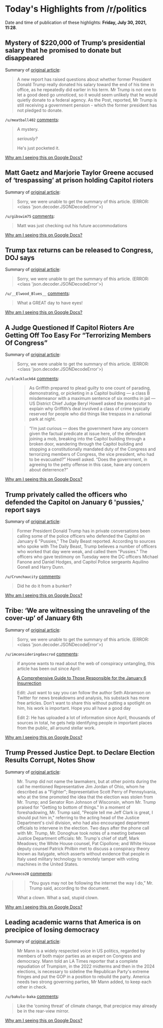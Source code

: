 # Today's Highlights from /r/politics

Date and time of publication of these highlights: **Friday, July 30, 2021, 11:28**.

## Mystery of $220,000 of Trump’s presidential salary that he promised to donate but disappeared

Summary of [original article](https://www.independent.co.uk/news/world/americas/us-politics/trump-salary-donation-white-house-b1893787.html?amp):

> A new report has raised questions about whether former President Donald Trump really donated his salary toward the end of his time in office, as he repeatedly did earlier in his term. Mr Trump is not one to let a good deed go unnoticed, so it would seem unlikely that he would quietly donate to a federal agency. As the Post, reported, Mr Trump is still receiving a government pension - which the former president has not pledged to donate.

`/u/meatball402` [comments](https://www.reddit.com/r/politics/comments/ouk6wm/mystery_of_220000_of_trumps_presidential_salary/):

> A mystery.
> 
> *seriously?*
> 
> He's just pocketed it.

[Why am I seeing this on Google Docs?](https://docs.google.com/document/d/1Dc6We63vOXIZsc0op-Bt4abqkYjXzOigalQqFxmvvbM/edit?usp=sharing)

## Matt Gaetz and Marjorie Taylor Greene accused of ‘trespassing’ at prison holding Capitol rioters

Summary of [original article](https://www.independent.co.uk/news/world/americas/us-politics/matt-gaetz-marjorie-taylor-greene-prison-b1893244.html):

> Sorry, we were unable to get the summary of this article. (ERROR: <class 'json.decoder.JSONDecodeError'>)

`/u/gibswim75` [comments](https://www.reddit.com/r/politics/comments/ouhnt7/matt_gaetz_and_marjorie_taylor_greene_accused_of/):

> Matt was just checking out his future accommodations

[Why am I seeing this on Google Docs?](https://docs.google.com/document/d/1Dc6We63vOXIZsc0op-Bt4abqkYjXzOigalQqFxmvvbM/edit?usp=sharing)

## Trump tax returns can be released to Congress, DOJ says

Summary of [original article](https://www.cnbc.com/2021/07/30/trump-tax-returns-can-be-released-to-congress-doj-says.html):

> Sorry, we were unable to get the summary of this article. (ERROR: <class 'json.decoder.JSONDecodeError'>)

`/u/__Elwood_Blues__` [comments](https://www.reddit.com/r/politics/comments/ouorfn/trump_tax_returns_can_be_released_to_congress_doj/):

> What a GREAT day to have eyes!

[Why am I seeing this on Google Docs?](https://docs.google.com/document/d/1Dc6We63vOXIZsc0op-Bt4abqkYjXzOigalQqFxmvvbM/edit?usp=sharing)

## A Judge Questioned If Capitol Rioters Are Getting Off Too Easy For “Terrorizing Members Of Congress”

Summary of [original article](https://www.buzzfeednews.com/article/zoetillman/capitol-riot-jan-6-defendants-plea-deals-too-lenient):

> Sorry, we were unable to get the summary of this article. (ERROR: <class 'json.decoder.JSONDecodeError'>)

`/u/blackluck64` [comments](https://www.reddit.com/r/politics/comments/ougs2v/a_judge_questioned_if_capitol_rioters_are_getting/):

> >As Griffith prepared to plead guilty to one count of parading, demonstrating, or picketing in a Capitol building — a class B misdemeanor with a maximum sentence of six months in jail — US District Chief Judge Beryl Howell asked the prosecutor to explain why Griffith’s deal involved a class of crime typically reserved for people who did things like trespass in a national park at night.
> 
> >“I’m just curious — does the government have any concern given the factual predicate at issue here, of the defendant joining a mob, breaking into the Capitol building through a broken door, wandering through the Capitol building and stopping a constitutionally mandated duty of the Congress and terrorizing members of Congress, the vice president, who had to be evacuated?” Howell asked. “Does the government, in agreeing to the petty offense in this case, have any concern about deterrence?”

[Why am I seeing this on Google Docs?](https://docs.google.com/document/d/1Dc6We63vOXIZsc0op-Bt4abqkYjXzOigalQqFxmvvbM/edit?usp=sharing)

## Trump privately called the officers who defended the Capitol on January 6 'pussies,' report says

Summary of [original article](https://www.businessinsider.com/trump-privately-called-officers-guarding-capitol-riot-pussies-report-2021-7):

> Former President Donald Trump has in private conversations been calling some of the police officers who defended the Capitol on January 6 "Pussies," The Daily Beast reported. According to sources who spoke with The Daily Beast, Trump believes a number of officers who worked that day were weak, and called them "Pussies." The officers who gave testimony on Tuesday were the DC officers Michael Fanone and Daniel Hodges, and Capitol Police sergeants Aquilino Gonell and Harry Dunn.

`/u/Crunchaucity` [comments](https://www.reddit.com/r/politics/comments/ouip07/trump_privately_called_the_officers_who_defended/):

> Did he do it from a bunker?

[Why am I seeing this on Google Docs?](https://docs.google.com/document/d/1Dc6We63vOXIZsc0op-Bt4abqkYjXzOigalQqFxmvvbM/edit?usp=sharing)

## Tribe: ‘We are witnessing the unraveling of the cover-up’ of January 6th

Summary of [original article](https://www.msnbc.com/the-last-word/watch/laurence-tribe-says-we-are-witnessing-the-unraveling-of-the-cover-up-of-january-6th-117624901707):

> Sorry, we were unable to get the summary of this article. (ERROR: <class 'json.decoder.JSONDecodeError'>)

`/u/imconsideringdascrod` [comments](https://www.reddit.com/r/politics/comments/ouliqd/tribe_we_are_witnessing_the_unraveling_of_the/):

> if anyone wants to read about the web of conspiracy untangling, this article has been out since April:
> 
> [A Comprehensive Guide to Those Responsible for the January 6 Insurrection](https://sethabramson.substack.com/p/a-comprehensive-guide-to-those-responsible)
> 
> Edit: Just want to say you can follow the author Seth Abramson on Twitter for news breakdowns and analysis, his substack has more free articles. Don’t want to share this without putting a spotlight on him, his work is important. Hope you all have a good day
> 
> Edit 2: He has uploaded a lot of information since April, thousands of sources in total, he gets help identifying people in important places from the public, all around stellar work.

[Why am I seeing this on Google Docs?](https://docs.google.com/document/d/1Dc6We63vOXIZsc0op-Bt4abqkYjXzOigalQqFxmvvbM/edit?usp=sharing)

## Trump Pressed Justice Dept. to Declare Election Results Corrupt, Notes Show

Summary of [original article](https://www.nytimes.com/2021/07/30/us/politics/trump-justice-department-election.html):

> Mr. Trump did not name the lawmakers, but at other points during the call he mentioned Representative Jim Jordan of Ohio, whom he described as a "Fighter"; Representative Scott Perry of Pennsylvania, who at the time promoted the idea that the election was stolen from Mr. Trump; and Senator Ron Johnson of Wisconsin, whom Mr. Trump praised for "Getting to bottom of things." In a moment of foreshadowing, Mr. Trump said, "People tell me Jeff Clark is great, I should put him in," referring to the acting head of the Justice Department's civil division, who had also encouraged department officials to intervene in the election. Two days after the phone call with Mr. Trump, Mr. Donoghue took notes of a meeting between Justice Department officials: Mr. Trump's chief of staff, Mark Meadows; the White House counsel, Pat Cipollone; and White House deputy counsel Patrick Philbin met to discuss a conspiracy theory known as Italygate, which asserts without evidence that people in Italy used military technology to remotely tamper with voting machines in the United States.

`/u/kneeco28` [comments](https://www.reddit.com/r/politics/comments/oumrlr/trump_pressed_justice_dept_to_declare_election/):

> > “You guys may not be following the internet the way I do,” Mr. Trump said, according to the document.
> 
> What a clown. What a sad, stupid clown.

[Why am I seeing this on Google Docs?](https://docs.google.com/document/d/1Dc6We63vOXIZsc0op-Bt4abqkYjXzOigalQqFxmvvbM/edit?usp=sharing)

## Leading academic warns that America is on precipice of losing democracy

Summary of [original article](https://www.independent.co.uk/news/world/americas/us-politics/leading-academic-america-precipice-democracy-b1893284.html):

> Mr Mann is a widely respected voice in US politics, regarded by members of both major parties as an expert on Congress and democracy. Mann told an LA Times reporter that a complete repudiation of Trumpism, in the 2022 midterms and then in the 2024 elections, is necessary to sideline the Republican Party's extreme fringes and put the GOP in a position to rebuild the party. America needs two strong governing parties, Mr Mann added, to keep each other in check.

`/u/bakulu-baka` [comments](https://www.reddit.com/r/politics/comments/ouk997/leading_academic_warns_that_america_is_on/):

> Like the ‘coming threat’ of climate change, that precipice may already be in the rear-view mirror.

[Why am I seeing this on Google Docs?](https://docs.google.com/document/d/1Dc6We63vOXIZsc0op-Bt4abqkYjXzOigalQqFxmvvbM/edit?usp=sharing)

